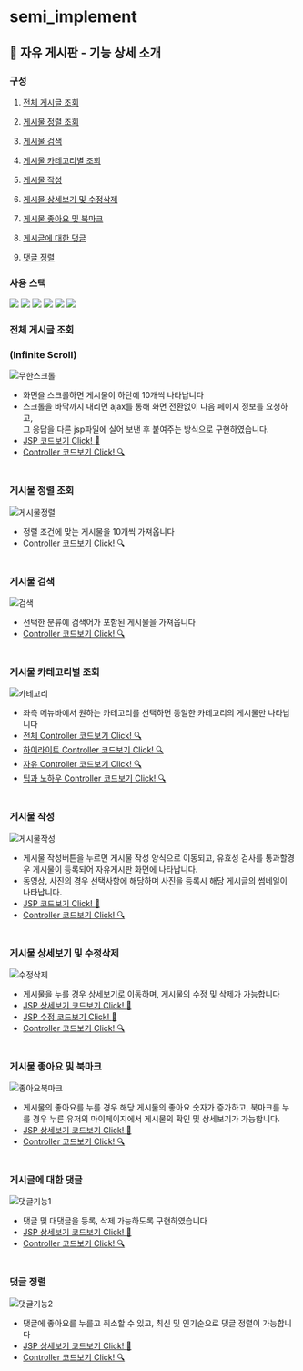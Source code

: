 # semi_implement


## 🔨 자유 게시판 - 기능 상세 소개

### 구성
1. [전체 게시글 조회](#전체-게시글-조회)

2. [게시물 정렬 조회](#게시물-정렬-조회)

3. [게시물 검색](#게시물-검색)

4. [게시물 카테고리별 조회](#게시물-카테고리별-조회)

5. [게시물 작성](#게시물-작성)

6. [게시물 상세보기 및 수정삭제](#게시물-상세보기-및-수정삭제)

7. [게시물 좋아요 및 북마크](#게시물-좋아요-및-북마크)

8. [게시글에 대한 댓글](#게시글에-대한-댓글)

9. [댓글 정렬](#댓글-정렬)


### 사용 스택
 
  
<img src="https://img.shields.io/badge/JAVA-007396?style=for-the-badge&logo=java&logoColor=white"> <img src="https://img.shields.io/badge/Spring-6DB33F?style=for-the-badge&logo=Spring&logoColor=white"> <img src="https://img.shields.io/badge/mysql-4479A1?style=for-the-badge&logo=mysql&logoColor=white"> <img src="https://img.shields.io/badge/javascript-F7DF1E?style=for-the-badge&logo=javascript&logoColor=black"> <img src="https://img.shields.io/badge/jquery-0769AD?style=for-the-badge&logo=jquery&logoColor=white"> <img src="https://img.shields.io/badge/github-181717?style=for-the-badge&logo=github&logoColor=white">

### 전체 게시글 조회
### (Infinite Scroll) 
![무한스크롤](https://user-images.githubusercontent.com/100342241/160203246-4a63ced2-f85b-400d-b288-c3a6b2777043.gif)
- 화면을 스크롤하면 게시물이 하단에 10개씩 나타납니다
- 스크롤을 바닥까지 내리면 ajax를 통해 화면 전환없이 다음 페이지 정보를 요청하고,<br> 그 응답을 다른 jsp파일에 실어 보낸 후 붙여주는 방식으로 구현하였습니다.
- [JSP 코드보기 Click! :monocle_face:](https://github.com/jayPark14/team1/blob/main/semiproject_team1/src/main/webapp/WEB-INF/views/board/boardForm_all.jsp)
- [Controller 코드보기 Click! 🔍️](https://github.com/jayPark14/team1/blob/main/semiproject_team1/src/main/java/com/semi/controller/Board_allController.java)
<br><br>

### 게시물 정렬 조회
![게시물정렬](https://user-images.githubusercontent.com/100342241/160195017-78b62831-a7cb-4e6a-af34-c4920f27a74d.gif)
- 정렬 조건에 맞는 게시물을 10개씩 가져옵니다
- [Controller 코드보기 Click! 🔍️](https://github.com/jayPark14/team1/blob/main/semiproject_team1/src/main/java/com/semi/controller/Board_allController.java)<br><br>

### 게시물 검색
![검색](https://user-images.githubusercontent.com/100342241/160194435-e13dd04f-6012-49ce-a940-a6c40195f1cf.gif)
- 선택한 분류에 검색어가 포함된 게시물을 가져옵니다
- [Controller 코드보기 Click! 🔍️](https://github.com/jayPark14/team1/blob/main/semiproject_team1/src/main/java/com/semi/controller/Board_allController.java)
<br><br>

### 게시물 카테고리별 조회
![카테고리](https://user-images.githubusercontent.com/100342241/160195724-bb7542a4-aa03-473f-a34d-2bf38d291eec.gif)
- 좌측 메뉴바에서 원하는 카테고리를 선택하면 동일한 카테고리의 게시물만 나타납니다
 - [전체 Controller 코드보기 Click! 🔍️](https://github.com/jayPark14/team1/blob/main/semiproject_team1/src/main/java/com/semi/controller/Board_allController.java)
 - [하이라이트 Controller 코드보기 Click! 🔍️](https://github.com/jayPark14/team1/blob/main/semiproject_team1/src/main/java/com/semi/controller/Board_highlightController.java)
 - [자유 Controller 코드보기 Click! 🔍️](https://github.com/jayPark14/team1/blob/main/semiproject_team1/src/main/java/com/semi/controller/Board_normalController.java)
 - [팁과 노하우 Controller 코드보기 Click! 🔍️](https://github.com/jayPark14/team1/blob/main/semiproject_team1/src/main/java/com/semi/controller/Board_tipController.java)
<br><br>

### 게시물 작성
![게시물작성](https://user-images.githubusercontent.com/100342241/160208303-f023fc50-d52b-46fb-8a06-11a59bc6d0b1.gif)
- 게시물 작성버튼을 누르면 게시물 작성 양식으로 이동되고, 유효성 검사를 통과할경우 게시물이 등록되어 자유게시판 화면에 나타납니다.
- 동영상, 사진의 경우 선택사항에 해당하며 사진을 등록시 해당 게시글의 썸네일이 나타납니다.
- [JSP 코드보기 Click! :monocle_face:](https://github.com/jayPark14/team1/blob/main/semiproject_team1/src/main/webapp/WEB-INF/views/board/boardwriteForm.jsp)
- [Controller 코드보기 Click! 🔍️](https://github.com/jayPark14/team1/blob/main/semiproject_team1/src/main/java/com/semi/controller/Board_allController.java)
<br><br>

### 게시물 상세보기 및 수정삭제
![수정삭제](https://user-images.githubusercontent.com/100342241/160208289-b85a2974-bc58-4672-97db-a9f3d410bb73.gif)
- 게시물을 누를 경우 상세보기로 이동하며, 게시물의 수정 및 삭제가 가능합니다
- [JSP 상세보기 코드보기 Click! :monocle_face:](https://github.com/jayPark14/team1/blob/main/semiproject_team1/src/main/webapp/WEB-INF/views/board/boardDetail.jsp)
- [JSP 수정 코드보기 Click! :monocle_face:](https://github.com/jayPark14/team1/blob/main/semiproject_team1/src/main/webapp/WEB-INF/views/board/modifyForm.jsp)
- [Controller 코드보기 Click! 🔍️](https://github.com/jayPark14/team1/blob/main/semiproject_team1/src/main/java/com/semi/controller/Board_allController.java)
<br><br>

### 게시물 좋아요 및 북마크
![좋아요북마크](https://user-images.githubusercontent.com/100342241/160207278-c234a381-7ff7-4427-8d69-d03e9d381fba.gif)
- 게시물의 좋아요를 누를 경우 해당 게시물의 좋아요 숫자가 증가하고, 북마크를 누를 경우 누른 유저의 마이페이지에서 게시물의 확인 및 상세보기가 가능합니다.
- [JSP 상세보기 코드보기 Click! :monocle_face:](https://github.com/jayPark14/team1/blob/main/semiproject_team1/src/main/webapp/WEB-INF/views/board/boardDetail.jsp)
- [Controller 코드보기 Click! 🔍️](https://github.com/jayPark14/team1/blob/main/semiproject_team1/src/main/java/com/semi/controller/Board_allController.java)
<br><br>

### 게시글에 대한 댓글
![댓글기능1](https://user-images.githubusercontent.com/100342241/160207898-98c977bb-6e19-4597-880a-f84a8439e865.gif)
- 댓글 및 대댓글을 등록, 삭제 가능하도록 구현하였습니다
- [JSP 상세보기 코드보기 Click! :monocle_face:](https://github.com/jayPark14/team1/blob/main/semiproject_team1/src/main/webapp/WEB-INF/views/board/boardDetail.jsp)
- [Controller 코드보기 Click! 🔍️](https://github.com/jayPark14/team1/blob/main/semiproject_team1/src/main/java/com/semi/controller/Board_allController.java)
<br><br>

### 댓글 정렬
![댓글기능2](https://user-images.githubusercontent.com/100342241/160195580-4b80f88d-8bb4-4da4-b65e-556c6d55f6aa.gif)
- 댓글에 좋아요를 누를고 취소할 수 있고, 최신 및 인기순으로 댓글 정렬이 가능합니다
- [JSP 상세보기 코드보기 Click! :monocle_face:](https://github.com/jayPark14/team1/blob/main/semiproject_team1/src/main/webapp/WEB-INF/views/board/boardDetail.jsp)
- [Controller 코드보기 Click! 🔍️](https://github.com/jayPark14/team1/blob/main/semiproject_team1/src/main/java/com/semi/controller/Board_allController.java)


